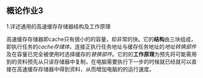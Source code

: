 ## 概论作业3

1.详述通用的高速缓存存储器结构及工作原理

高速缓存存储器即cache只有很小的的容量，却非常的快。它的**结构**由三块组成，即执行任务的*cache存储体*，连接正执行任务地址与缓存任务地址的*地址转换部件*及在容量已完全被使用时选择缓存的*替换部件*。它的的**工作原理**为预先将可能需用到的资料预先从只读存储器中复制，在电脑需要执行下一步的时候就已经就可以直接在高速缓存存储器中得到资料，从而增加电脑的的运行速度。
